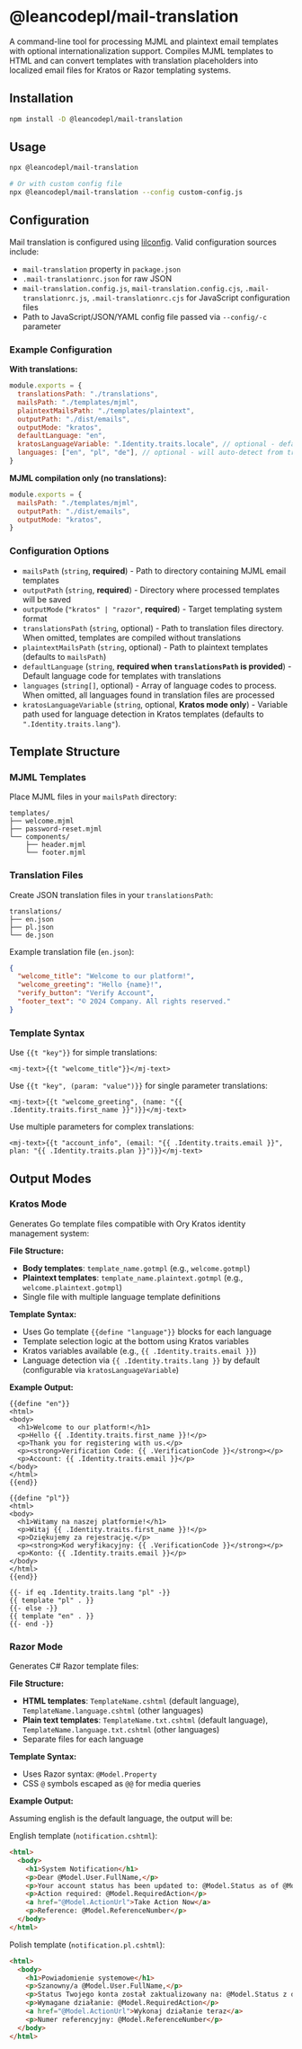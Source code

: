 # @leancodepl/mail-translation

A command-line tool for processing MJML and plaintext email templates with optional internationalization support.
Compiles MJML templates to HTML and can convert templates with translation placeholders into localized email files for
Kratos or Razor templating systems.

## Installation

```sh
npm install -D @leancodepl/mail-translation
```

## Usage

```sh
npx @leancodepl/mail-translation

# Or with custom config file
npx @leancodepl/mail-translation --config custom-config.js
```

## Configuration

Mail translation is configured using [lilconfig](https://github.com/antonk52/lilconfig). Valid configuration sources
include:

- `mail-translation` property in `package.json`
- `.mail-translationrc.json` for raw JSON
- `mail-translation.config.js`, `mail-translation.config.cjs`, `.mail-translationrc.js`, `.mail-translationrc.cjs` for
  JavaScript configuration files
- Path to JavaScript/JSON/YAML config file passed via `--config/-c` parameter

### Example Configuration

**With translations:**

```js
module.exports = {
  translationsPath: "./translations",
  mailsPath: "./templates/mjml",
  plaintextMailsPath: "./templates/plaintext",
  outputPath: "./dist/emails",
  outputMode: "kratos",
  defaultLanguage: "en",
  kratosLanguageVariable: ".Identity.traits.locale", // optional - defaults to .Identity.traits.lang
  languages: ["en", "pl", "de"], // optional - will auto-detect from translation files
}
```

**MJML compilation only (no translations):**

```js
module.exports = {
  mailsPath: "./templates/mjml",
  outputPath: "./dist/emails",
  outputMode: "kratos",
}
```

### Configuration Options

- `mailsPath` (`string`, **required**) - Path to directory containing MJML email templates
- `outputPath` (`string`, **required**) - Directory where processed templates will be saved
- `outputMode` (`"kratos" | "razor"`, **required**) - Target templating system format
- `translationsPath` (`string`, optional) - Path to translation files directory. When omitted, templates are compiled
  without translations
- `plaintextMailsPath` (`string`, optional) - Path to plaintext templates (defaults to `mailsPath`)
- `defaultLanguage` (`string`, **required when `translationsPath` is provided**) - Default language code for templates
  with translations
- `languages` (`string[]`, optional) - Array of language codes to process. When omitted, all languages found in
  translation files are processed
- `kratosLanguageVariable` (`string`, optional, **Kratos mode only**) - Variable path used for language detection in
  Kratos templates (defaults to `".Identity.traits.lang"`).

## Template Structure

### MJML Templates

Place MJML files in your `mailsPath` directory:

```
templates/
├── welcome.mjml
├── password-reset.mjml
└── components/
    ├── header.mjml
    └── footer.mjml
```

### Translation Files

Create JSON translation files in your `translationsPath`:

```
translations/
├── en.json
├── pl.json
└── de.json
```

Example translation file (`en.json`):

```json
{
  "welcome_title": "Welcome to our platform!",
  "welcome_greeting": "Hello {name}!",
  "verify_button": "Verify Account",
  "footer_text": "© 2024 Company. All rights reserved."
}
```

### Template Syntax

Use `{{t "key"}}` for simple translations:

```mjml
<mj-text>{{t "welcome_title"}}</mj-text>
```

Use `{{t "key", (param: "value")}}` for single parameter translations:

```mjml
<mj-text>{{t "welcome_greeting", (name: "{{ .Identity.traits.first_name }}")}}</mj-text>
```

Use multiple parameters for complex translations:

```mjml
<mj-text>{{t "account_info", (email: "{{ .Identity.traits.email }}", plan: "{{ .Identity.traits.plan }}")}}</mj-text>
```

## Output Modes

### Kratos Mode

Generates Go template files compatible with Ory Kratos identity management system:

**File Structure:**

- **Body templates**: `template_name.gotmpl` (e.g., `welcome.gotmpl`)
- **Plaintext templates**: `template_name.plaintext.gotmpl` (e.g., `welcome.plaintext.gotmpl`)
- Single file with multiple language template definitions

**Template Syntax:**

- Uses Go template `{{define "language"}}` blocks for each language
- Template selection logic at the bottom using Kratos variables
- Kratos variables available (e.g., `{{ .Identity.traits.email }}`)
- Language detection via `{{ .Identity.traits.lang }}` by default (configurable via `kratosLanguageVariable`)

**Example Output:**

```gotmpl
{{define "en"}}
<html>
<body>
  <h1>Welcome to our platform!</h1>
  <p>Hello {{ .Identity.traits.first_name }}!</p>
  <p>Thank you for registering with us.</p>
  <p><strong>Verification Code: {{ .VerificationCode }}</strong></p>
  <p>Account: {{ .Identity.traits.email }}</p>
</body>
</html>
{{end}}

{{define "pl"}}
<html>
<body>
  <h1>Witamy na naszej platformie!</h1>
  <p>Witaj {{ .Identity.traits.first_name }}!</p>
  <p>Dziękujemy za rejestrację.</p>
  <p><strong>Kod weryfikacyjny: {{ .VerificationCode }}</strong></p>
  <p>Konto: {{ .Identity.traits.email }}</p>
</body>
</html>
{{end}}

{{- if eq .Identity.traits.lang "pl" -}}
{{ template "pl" . }}
{{- else -}}
{{ template "en" . }}
{{- end -}}
```

### Razor Mode

Generates C# Razor template files:

**File Structure:**

- **HTML templates**: `TemplateName.cshtml` (default language), `TemplateName.language.cshtml` (other languages)
- **Plain text templates**: `TemplateName.txt.cshtml` (default language), `TemplateName.language.txt.cshtml` (other
  languages)
- Separate files for each language

**Template Syntax:**

- Uses Razor syntax: `@Model.Property`
- CSS `@` symbols escaped as `@@` for media queries

**Example Output:**

Assuming english is the default language, the output will be:

English template (`notification.cshtml`):

```html
<html>
  <body>
    <h1>System Notification</h1>
    <p>Dear @Model.User.FullName,</p>
    <p>Your account status has been updated to: @Model.Status as of @Model.UpdateDate.</p>
    <p>Action required: @Model.RequiredAction</p>
    <a href="@Model.ActionUrl">Take Action Now</a>
    <p>Reference: @Model.ReferenceNumber</p>
  </body>
</html>
```

Polish template (`notification.pl.cshtml`):

```html
<html>
  <body>
    <h1>Powiadomienie systemowe</h1>
    <p>Szanowny/a @Model.User.FullName,</p>
    <p>Status Twojego konta został zaktualizowany na: @Model.Status z dniem @Model.UpdateDate.</p>
    <p>Wymagane działanie: @Model.RequiredAction</p>
    <a href="@Model.ActionUrl">Wykonaj działanie teraz</a>
    <p>Numer referencyjny: @Model.ReferenceNumber</p>
  </body>
</html>
```

